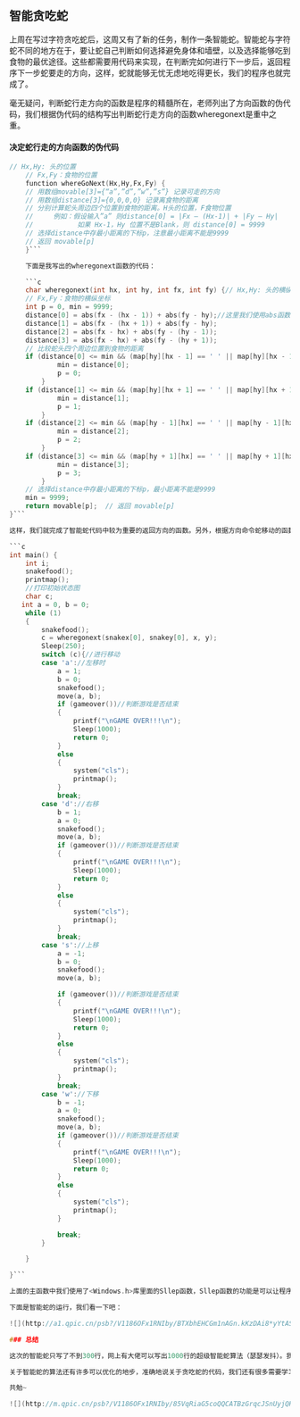 ## 智能贪吃蛇

上周在写过字符贪吃蛇后，这周又有了新的任务，制作一条智能蛇。智能蛇与字符蛇不同的地方在于，要让蛇自己判断如何选择避免身体和墙壁，以及选择能够吃到食物的最优途径。这些都需要用代码来实现，在判断完如何进行下一步后，返回程序下一步蛇要走的方向，这样，蛇就能够无忧无虑地吃得更长，我们的程序也就完成了。

毫无疑问，判断蛇行走方向的函数是程序的精髓所在，老师列出了方向函数的伪代码，我们根据伪代码的结构写出判断蛇行走方向的函数wheregonext是重中之重。

#### 决定蛇行走的方向函数的伪代码

```c
// Hx,Hy: 头的位置
    // Fx,Fy：食物的位置
	function whereGoNext(Hx,Hy,Fx,Fy) {
	// 用数组movable[3]={“a”,”d”,”w”,”s”} 记录可走的方向
	// 用数组distance[3]={0,0,0,0} 记录离食物的距离
	// 分别计算蛇头周边四个位置到食物的距离。H头的位置，F食物位置
	//     例如：假设输入”a” 则distance[0] = |Fx – (Hx-1)| + |Fy – Hy|
	//           如果 Hx-1，Hy 位置不是Blank，则 distance[0] = 9999
	// 选择distance中存最小距离的下标p，注意最小距离不能是9999
	// 返回 movable[p]
	}```

    下面是我写出的wheregonext函数的代码：

    ```c
    char wheregonext(int hx, int hy, int fx, int fy) {// Hx,Hy: 头的横纵坐标 
    // Fx,Fy：食物的横纵坐标 
    int p = 0, min = 9999;
    distance[0] = abs(fx - (hx - 1)) + abs(fy - hy);//这里我们使用abs函数直接得出距离的绝对值 
    distance[1] = abs(fx - (hx + 1)) + abs(fy - hy);
    distance[2] = abs(fx - hx) + abs(fy - (hy - 1));
    distance[3] = abs(fx - hx) + abs(fy - (hy + 1));
    // 比较蛇头四个周边位置到食物的距离 
    if (distance[0] <= min && (map[hy][hx - 1] == ' ' || map[hy][hx - 1] == '$')) {
            min = distance[0];
            p = 0;
        }
    if (distance[1] <= min && (map[hy][hx + 1] == ' ' || map[hy][hx + 1] == '$')) {
            min = distance[1];
            p = 1;
        }
    if (distance[2] <= min && (map[hy - 1][hx] == ' ' || map[hy - 1][hx] == '$')) {
            min = distance[2];
            p = 2;
        }
    if (distance[3] <= min && (map[hy + 1][hx] == ' ' || map[hy + 1][hx] == '$')) {
            min = distance[3];
            p = 3;
        }
    // 选择distance中存最小距离的下标p，最小距离不能是9999
    min = 9999;
    return movable[p];  // 返回 movable[p]
}```

这样，我们就完成了智能蛇代码中较为重要的返回方向的函数。另外，根据方向命令蛇移动的函数也是贪吃蛇中非常重要的环节，还好这个问题在上周已经解决过，所以经过一番组合修改，终于可以得到智能蛇运行的主程序啦：

```c
int main() {
    int i;
    snakefood();
    printmap();
    //打印初始状态图
    char c;
   int a = 0, b = 0;
    while (1)
    {
        snakefood();
        c = wheregonext(snakex[0], snakey[0], x, y);
        Sleep(250);
        switch (c){//进行移动
        case 'a'://左移时
            a = 1;
            b = 0;
			snakefood();
            move(a, b);
            if (gameover())//判断游戏是否结束
            {
                printf("\nGAME OVER!!!\n");
                Sleep(1000);
                return 0;
            }
            else
            {
                system("cls");
                printmap();
            }
            break;
        case 'd'://右移
            b = 1;
            a = 0;
            snakefood();
            move(a, b);
            if (gameover())//判断游戏是否结束
            {
                printf("\nGAME OVER!!!\n");
                Sleep(1000);
                return 0;
            }
            else
            {
                system("cls");
                printmap();
            }
            break;
        case 's'://上移
            a = -1;
            b = 0;
            snakefood();
            move(a, b);

            if (gameover())//判断游戏是否结束
            {
                printf("\nGAME OVER!!!\n");
                Sleep(1000);
                return 0;
            }
            else
            {
                system("cls");
                printmap();
            }
            break;
        case 'w'://下移
            b = -1;
            a = 0;
            snakefood();
            move(a, b);
            if (gameover())//判断游戏是否结束
            {
                printf("\nGAME OVER!!!\n");
                Sleep(1000);
                return 0;
            }
            else
            {
                system("cls");
                printmap();
            }

            break;
        }

    }

}```

上面的主函数中我们使用了<Windows.h>库里面的Sllep函数，Sllep函数的功能是可以让程序在下次操作前停顿一会，Sleep中的传入值以毫秒为单位，我用了250这个数值（忽略它的其他含义），可以让我们比较舒服地观看蛇蛇是如何茁壮成长的。

下面是智能蛇的运行，我们看一下吧：

![](http://a1.qpic.cn/psb?/V1186OFx1RNIby/BTXbhEHCGm1nAGn.kKzDAi8*yYtAS4sjkhz3CI3Tmeo!/m/dLwAAAAAAAAAnull&bo=NAEXAQAAAAACBwA!&rf=photolist&t=5)

### 总结

这次的智能蛇只写了不到300行，网上有大佬可以写出1000行的超级智能蛇算法（瑟瑟发抖）。我们的智能蛇在运行过一段时间后就会被自己憋死，而进阶的算法的精髓在于，让贪吃蛇的蛇头沿着蛇尾移动，这样便不是最短路径，而是最长路径，这样的贪吃蛇就可以一直吃到充满整个地图，十分壮观。

关于智能蛇的算法还有许多可以优化的地步，准确地说关于贪吃蛇的代码，我们还有很多需要学习的地方，经过优化后的贪吃蛇肯定可以运行更久，希望今后自己通过学习可以达到这样的水平，让我们继续加油吧。

共勉~

![](http://m.qpic.cn/psb?/V1186OFx1RNIby/85VqRiaG5coQQCATBzGrqcJSnUyjQHlF*D.KkTTZJwk!/b/dLgAAAAAAAAA&bo=pgGkAQAAAAARBzI!&rf=viewer_4)




